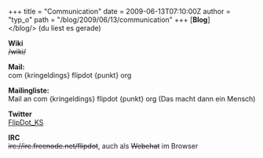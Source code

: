 +++
title = "Communication"
date = 2009-06-13T07:10:00Z
author = "typ_o"
path = "/blog/2009/06/13/communication"
+++
[**Blog**]  
</blog/> (du liest es gerade)

**Wiki**  
~~/wiki/~~

**Mail:**  
com {kringeldings} flipdot {punkt} org

**Mailingliste:**  
Mail an com {kringeldings} flipdot {punkt} org (Das macht dann ein
Mensch)

**Twitter**  
[FlipDot\_KS](https://twitter.com/flipdot_kassel)

**IRC**  
~~irc://irc.freenode.net/flipdot~~, auch als ~~Webchat~~ im Browser
